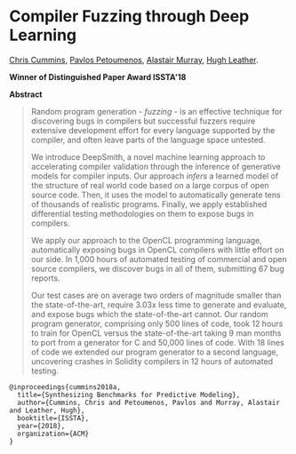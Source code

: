 # Compiler Fuzzing through Deep Learning
[Chris Cummins](http://chriscummins.cc/),
[Pavlos Petoumenos](http://homepages.inf.ed.ac.uk/ppetoume/),
[Alastair Murray](http://www.alastairmurray.co.uk),
[Hugh Leather](http://homepages.inf.ed.ac.uk/hleather/).

**Winner of Distinguished Paper Award ISSTA'18**

**Abstract**

> Random program generation - *fuzzing* - is an effective technique for
> discovering bugs in compilers but successful fuzzers require extensive
> development effort for every language supported by the compiler, and often
> leave parts of the language space untested.
>
> We introduce DeepSmith, a novel machine learning approach to accelerating
> compiler validation through the inference of generative models for compiler
> inputs. Our approach *infers* a learned model of the structure of real
> world code based on a large corpus of open source code. Then, it uses the
> model to automatically generate tens of thousands of realistic programs.
> Finally, we apply established differential testing methodologies on them to
> expose bugs in compilers.
>
> We apply our approach to the OpenCL programming language, automatically
> exposing bugs in OpenCL compilers with little effort on our side. In 1,000
> hours of automated testing of commercial and open source compilers, we
> discover bugs in all of them, submitting 67 bug reports.
>
> Our test cases are on average two orders of magnitude smaller than the
> state-of-the-art, require 3.03x less time to generate and evaluate, and
> expose bugs which the state-of-the-art cannot. Our random program
> generator, comprising only 500 lines of code, took 12 hours to train for
> OpenCL versus the state-of-the-art taking 9 man months to port from a
> generator for C and 50,000 lines of code. With 18 lines of code we extended
> our program generator to a second language, uncovering crashes in Solidity
> compilers in 12 hours of automated testing.

```
@inproceedings{cummins2018a,
  title={Synthesizing Benchmarks for Predictive Modeling},
  author={Cummins, Chris and Petoumenos, Pavlos and Murray, Alastair and Leather, Hugh},
  booktitle={ISSTA},
  year={2018},
  organization={ACM}
}
```
